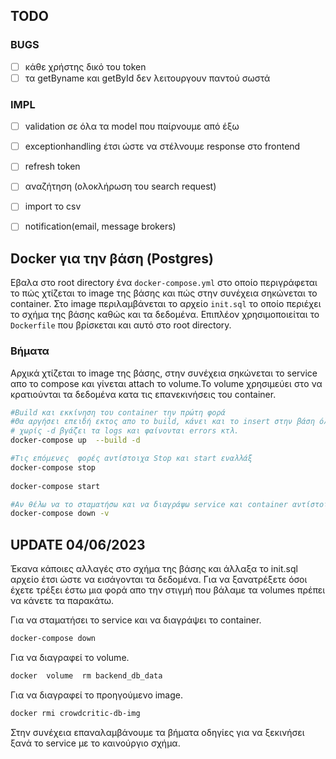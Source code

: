 ## TODO

### BUGS
- [ ]  κάθε χρήστης δικό του token  
- [ ] τα getByname και getById δεν λειτουργουν παντού σωστά

### IMPL
-[ ]  validation σε όλα τα model που παίρνουμε από έξω 
- [ ] exceptionhandling έτσι ώστε να στέλνουμε response 
στο frontend
 -[ ] refresh token
 -[ ] αναζήτηση (ολοκλήρωση του search request)
  -[ ] import το csv
-[ ] notification(email, message brokers)


## Docker για την βάση (Postgres) 


Εβαλα στο root directory ένα ```docker-compose.yml``` στο οποίο περιγράφεται
το πώς χτίζεται το image της βάσης και πώς στην συνέχεια σηκώνεται το container.
Στο image περιλαμβάνεται το αρχείο ```init.sql``` το οποίο περιέχει το σχήμα της βάσης καθώς και τα δεδομένα.
Επιπλέον χρησιμοποιείται το ```Dockerfile``` που βρίσκεται και αυτό στο root directory.


### Bήματα 

Αρχικά χτίζεται το image της βάσης, στην συνέχεια σηκώνεται το service απο το compose
και γίνεται attach το volume.Το volume χρησιμεύει στο να κρατιούνται τα δεδομένα 
κατα τις επανεκινήσεις του container. 

```bash
#Build και εκκίνηση του container την πρώτη φορά  
#Θα αργήσει επειδή εκτος απο το build, κάνει και το insert στην βάση όλων των εγγραφών.
# χωρίς -d βγάζει τα logs και φαίνονται errors κτλ.
docker-compose up  --build -d

#Τις επόμενες  φορές αντίστοιχα Stop και start εναλλάξ
docker-compose stop
 
docker-compose start

#Αν θέλω να το σταματήσω και να διαγράψω service και container αντίστοιχα
docker-compose down -v
```

## UPDATE 04/06/2023

Έκανα κάποιες αλλαγές στο σχήμα της βάσης και άλλαξα το init.sql αρχείο έτσι ώστε να εισάγονται τα δεδομένα.
Για να ξανατρέξετε όσοι έχετε τρέξει έστω μια φορά απο την στιγμή που βάλαμε τα volumes πρέπει να κάνετε τα παρακάτω.

Για να σταματήσει το service και να διαγράψει το container.
```bash
docker-compose down  
```

Για να διαγραφεί το volume.

```bash
docker  volume  rm backend_db_data
```

Για να διαγραφεί το προηγούμενο image.
```bash
docker rmi crowdcritic-db-img
```

Στην συνέχεια επαναλαμβάνουμε τα βήματα  οδηγίες για να ξεκινήσει 
ξανά το service με το καινούργιο σχήμα.
